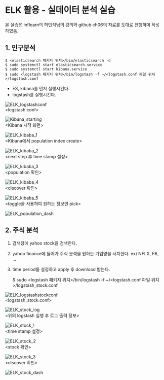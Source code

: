 # ELK 활용 - 실데이터 분석 실습
본 실습은 inflearn의 허민석님의 강의와 github ch06의 자료를 토대로 진행하며 작성하였음.  
## 1. 인구분석

    $ <elasticsearch 패키지 위치>/bin/elasticsearch -d
    $ sudo systemctl start elasticsearch.service
    $ sudo systemctl start kibana.service
    $ sudo <logstash 패키지 위치>/bin/logstash -f ~/<logstash.conf 파일 위치>/logstash.conf

* ES, kibana를 먼저 실행시킨다.
* logstash를 실행시킨다.  

![ELK_logstashconf](./elk_image/ELK_logstashconf.png)  
<logstash.conf>  

![Kibana_starting](./elk_image/Kibana_starting.png)  
<Kibana 시작 화면>  

![ELK_kibaba_1](./elk_image/ELK_kibana_1.png)  
<Kibana에서 population index create>  

![ELK_kibaba_2](./elk_image/ELK_kibana_2.png)  
<next step 후 time stamp 설정>  

![ELK_kibaba_3](./elk_image/ELK_kibana_3.png)  
<population 확인>  

![ELK_kibaba_4](./elk_image/ELK_kibana_4.png)  
<discover 확인>  

![ELK_kibaba_5](./elk_image/ELK_kibana_5.png)  
<toggle을 사용하여 원하는 정보만 pick>  

![ELK_population_dash](./elk_image/ELK_population_dash.png)  
<population dash board>

## 2. 주식 분석

1. 검색창에 yahoo stock을 검색한다.  
2. yahoo finance에 들어가 주식 분석을 원하는 기업명을 서치한다. ex) NFLX, FB, ...
3. time period를 설정하고 apply 후 download 받는다. 


    $ sudo <logstash 패키지 위치>/bin/logstash -f ~/<logstash.conf 파일 위치>/logstash_stock.conf

![ELK_logstashstockconf](./elk_image/ELK_logstashstockconf.png)  
<logstash_stock.conf>  

![ELK_stock_log](./elk_image/ELK_stock_log.png)  
<위의 logstash 실행 후 로그 출력 정보>    

![ELK_stock_1](./elk_image/ELK_stock_1.png)  
<time stamp 설정>  

![ELK_stock_2](./elk_image/ELK_stock_2.png)    
<stock 확인>  

![ELK_stock_3](./elk_image/ELK_stock_3.png)  
<discover 확인>  

![ELK_stock_dash](./elk_image/ELK_stock_dash.png)  
<stock dash board>  
